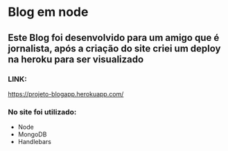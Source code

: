 <h1>Blog em node</h1>
<h2>Este Blog foi desenvolvido para um amigo que é jornalista, após a criação do site criei um deploy na heroku para ser visualizado</h2>

### LINK:

https://projeto-blogapp.herokuapp.com/

### No site foi utilizado:
+ Node
+ MongoDB
+ Handlebars

